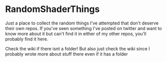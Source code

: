 # RandomShaderThings
Just a place to collect the random things I've attempted that don't deserve their own repos. 
If you've seen something I've posted on twitter and want to know more about it but can't find it in either of my other repos, you'll probably find it here. 

Check the wiki if there isnt a folder! But also just check the wiki since I probably wrote more about stuff there even if it has a folder
